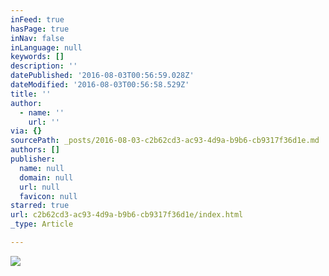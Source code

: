 ```yaml
---
inFeed: true
hasPage: true
inNav: false
inLanguage: null
keywords: []
description: ''
datePublished: '2016-08-03T00:56:59.028Z'
dateModified: '2016-08-03T00:56:58.529Z'
title: ''
author:
  - name: ''
    url: ''
via: {}
sourcePath: _posts/2016-08-03-c2b62cd3-ac93-4d9a-b9b6-cb9317f36d1e.md
authors: []
publisher:
  name: null
  domain: null
  url: null
  favicon: null
starred: true
url: c2b62cd3-ac93-4d9a-b9b6-cb9317f36d1e/index.html
_type: Article

---
```

![](https://the-grid-user-content.s3-us-west-2.amazonaws.com/87bbf713-d230-4903-a56f-70cc475848ec.png)